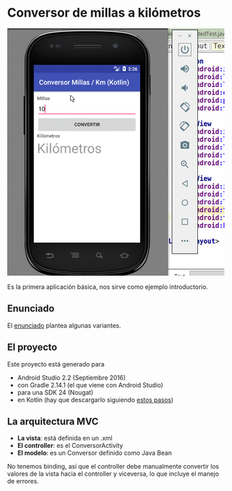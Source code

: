 # Conversor de millas a kilómetros

![video](video/anim.gif) 

Es la primera aplicación básica, nos sirve como ejemplo introductorio.

## Enunciado

El [enunciado](http://algo3.uqbar-project.org/material/ejemplos/dominios/conversor) plantea algunas variantes.

## El proyecto
Este proyecto está generado para

* Android Studio 2.2 (Septiembre 2016)
* con Gradle 2.14.1 (el que viene con Android Studio)
* para una SDK 24 (Nougat)
* en Kotlin (hay que descargarlo siguiendo [estos pasos](https://kotlinlang.org/docs/tutorials/kotlin-android.html))

## La arquitectura MVC

* **La vista**: está definida en un .xml
* **El controller**: es el ConversorActivity
* **El modelo**: es un Conversor definido como Java Bean

No tenemos binding, así que el controller debe manualmente convertir los valores de la vista hacia el controller y viceversa, lo que incluye el manejo de errores.

